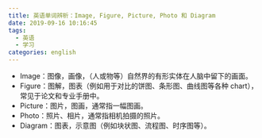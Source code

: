 ```yaml
---
title: 英语单词辨析：Image, Figure, Picture, Photo 和 Diagram
date: 2019-09-16 10:16:45
tags:
  - 英语
  - 学习
categories: english
---
```





- Image：图像，画像，（人或物等）自然界的有形实体在人脑中留下的画面。
- Figure：图解，图表（例如用于对比的饼图、条形图、曲线图等各种 chart），常见于论文和专业手册中。
- Picture：图片，图画，通常指一幅图画。
- Photo：照片、相片，通常指相机拍摄的照片。
- Diagram：图表，示意图（例如块状图、流程图、时序图等）。

